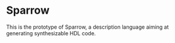 # Sparrow

This is the prototype of Sparrow, a description language aiming at generating synthesizable HDL code.
